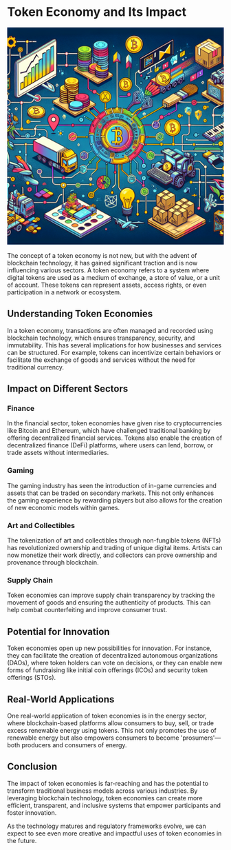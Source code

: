 # Token Economy and Its Impact

![Token Economy Illustration](https://raw.githubusercontent.com/Kanakjr/100-days-of-AI-Writing/main/images/Token-Economy-and-Its-Impact.png)

The concept of a token economy is not new, but with the advent of blockchain technology, it has gained significant traction and is now influencing various sectors. A token economy refers to a system where digital tokens are used as a medium of exchange, a store of value, or a unit of account. These tokens can represent assets, access rights, or even participation in a network or ecosystem.

## Understanding Token Economies

In a token economy, transactions are often managed and recorded using blockchain technology, which ensures transparency, security, and immutability. This has several implications for how businesses and services can be structured. For example, tokens can incentivize certain behaviors or facilitate the exchange of goods and services without the need for traditional currency.

## Impact on Different Sectors

### Finance

In the financial sector, token economies have given rise to cryptocurrencies like Bitcoin and Ethereum, which have challenged traditional banking by offering decentralized financial services. Tokens also enable the creation of decentralized finance (DeFi) platforms, where users can lend, borrow, or trade assets without intermediaries.

### Gaming

The gaming industry has seen the introduction of in-game currencies and assets that can be traded on secondary markets. This not only enhances the gaming experience by rewarding players but also allows for the creation of new economic models within games.

### Art and Collectibles

The tokenization of art and collectibles through non-fungible tokens (NFTs) has revolutionized ownership and trading of unique digital items. Artists can now monetize their work directly, and collectors can prove ownership and provenance through blockchain.

### Supply Chain

Token economies can improve supply chain transparency by tracking the movement of goods and ensuring the authenticity of products. This can help combat counterfeiting and improve consumer trust.

## Potential for Innovation

Token economies open up new possibilities for innovation. For instance, they can facilitate the creation of decentralized autonomous organizations (DAOs), where token holders can vote on decisions, or they can enable new forms of fundraising like initial coin offerings (ICOs) and security token offerings (STOs).

## Real-World Applications

One real-world application of token economies is in the energy sector, where blockchain-based platforms allow consumers to buy, sell, or trade excess renewable energy using tokens. This not only promotes the use of renewable energy but also empowers consumers to become 'prosumers'—both producers and consumers of energy.

## Conclusion

The impact of token economies is far-reaching and has the potential to transform traditional business models across various industries. By leveraging blockchain technology, token economies can create more efficient, transparent, and inclusive systems that empower participants and foster innovation.

As the technology matures and regulatory frameworks evolve, we can expect to see even more creative and impactful uses of token economies in the future.